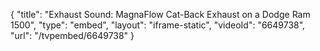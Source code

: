 {
    "title": "Exhaust Sound: MagnaFlow Cat-Back Exhaust on a Dodge Ram 1500",
    "type": "embed",
    "layout": "iframe-static",
    "videoId": "6649738",
    "url": "\/tvpembed\/6649738"
}